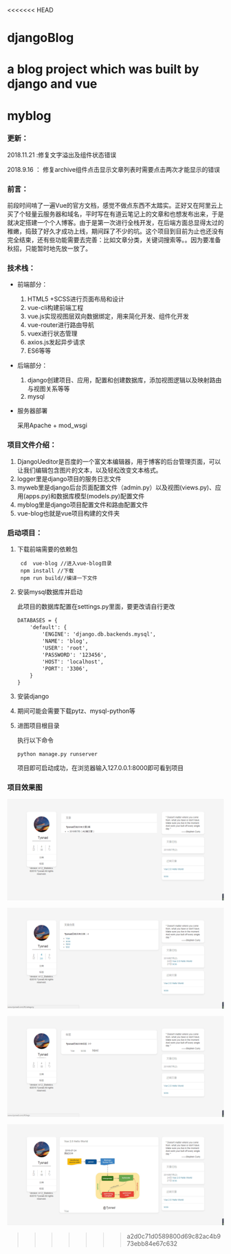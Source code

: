 <<<<<<< HEAD
# djangoBlog
a blog project which was built by django and vue
=======
# myblog
### 更新：

2018.11.21 :修复文字溢出及组件状态错误

2018.9.16 ： 修复archive组件点击显示文章列表时需要点击两次才能显示的错误

### 前言：

前段时间啃了一遍Vue的官方文档，感觉不做点东西不太踏实。正好又在阿里云上买了个轻量云服务器和域名，平时写在有道云笔记上的文章和也想发布出来，于是就决定搭建一个个人博客。由于是第一次进行全栈开发，在后端方面总显得太过的稚嫩，捣鼓了好久才成功上线，期间踩了不少的坑。这个项目到目前为止也还没有完全结束，还有些功能需要去完善：比如文章分类，关键词搜索等。。因为要准备秋招，只能暂时地先放一放了。

### 技术栈：

- 前端部分：

  1. HTML5 +SCSS进行页面布局和设计
  2. vue-cli构建前端工程
  3. vue.js实现视图层双向数据绑定，用来简化开发、组件化开发
  4. vue-router进行路由导航
  5. vuex进行状态管理
  6. axios.js发起异步请求
  7. ES6等等

- 后端部分：

  1. django创建项目、应用，配置和创建数据库，添加视图逻辑以及映射路由与视图关系等等
  2. mysql

- 服务器部署

  采用Apache + mod_wsgi

### 项目文件介绍：

1. DjangoUeditor是百度的一个富文本编辑器，用于博客的后台管理页面，可以让我们编辑包含图片的文本，以及轻松改变文本格式。
2. logger里是django项目的服务日志文件
3. myweb里是django后台页面配置文件（admin.py）以及视图(views.py)、应用(apps.py)和数据库模型(models.py)配置文件
4. myblog里是django项目配置文件和路由配置文件
5. vue-blog也就是vue项目构建的文件夹

### 启动项目：

1. 下载前端需要的依赖包

   ```
    cd  vue-blog //进入vue-blog目录
    npm install //下载
    npm run build//编译一下文件
   ```

2. 安装mysql数据库并启动

   此项目的数据库配置在settings.py里面，要更改请自行更改

   ```
   DATABASES = {
       'default': {
           'ENGINE': 'django.db.backends.mysql',
           'NAME': 'blog',
           'USER': 'root',
           'PASSWORD': '123456',
           'HOST': 'localhost',
           'PORT': '3306',
       }
   }
   ```

3. 安装django

4. 期间可能会需要下载pytz、mysql-python等

5. 进图项目根目录

   执行以下命令

   ```
   python manage.py runserver
   ```

   项目即可启动成功，在浏览器输入127.0.0.1:8000即可看到项目

### 项目效果图

![Image text](https://github.com/Tysnad/myblog/blob/master/jietu/1.png)

![Image text](https://github.com/Tysnad/myblog/blob/master/jietu/2.png)

![Image text](https://github.com/Tysnad/myblog/blob/master/jietu/3.png)

![Image text](https://github.com/Tysnad/myblog/blob/master/jietu/4.png)





>>>>>>> a2d0c71d0589800d69c82ac4b973ebb84e67c632
